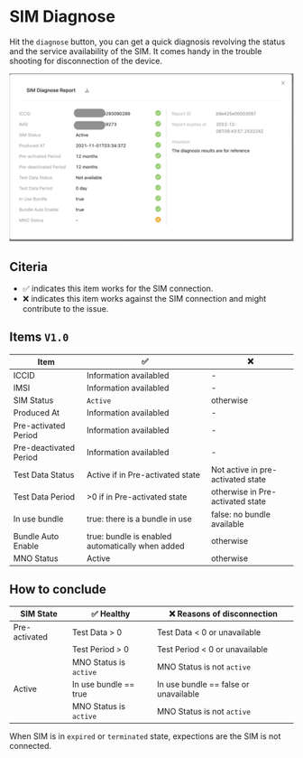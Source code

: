 # SIM Diagnose

Hit the `diagnose` button, you can get a quick diagnosis revolving the status and the service availability of the SIM. It comes handy in the trouble shooting for disconnection of the device. 


![simdiagnose](/diagnose.png)


## Citeria

- ✅ indicates this item works for the SIM connection.
- ❌ indicates this item works against the SIM connection and might contribute to the issue. 


## Items `V1.0`
| Item        | ✅           | ❌  |
| ------------- |-------------| -----|
|ICCID| Information availabled| -|
|IMSI| Information availabled| -|
|SIM Status| `Active` | otherwise|
|Produced At| Information availabled| -|
|Pre-activated Period| Information availabled| -|
|Pre-deactivated Period| Information availabled| -|
|Test Data Status| Active if in Pre-activated state| Not active in pre-activated state|
|Test Data Period| >0 if in Pre-activated state| otherwise in Pre-activated state|
|In use bundle| true: there is a bundle in use| false: no bundle available |
|Bundle Auto Enable| true: bundle is enabled automatically when added| otherwise|
|MNO Status| Active | otherwise|


## How to conclude

| SIM State        | ✅  Healthy        | ❌ Reasons of disconnection |
| ------------- |-------------| -----|
| Pre-activated | Test Data > 0 |  Test Data < 0 or unavailable|
|  | Test Period > 0 |  Test Period < 0 or unavailable|
|  | MNO Status is `active` |  MNO Status is not `active`|
| Active | In use bundle == true |  In use bundle == false or unavailable|
|  | MNO Status is `active` |  MNO Status is not `active`|

When SIM is in `expired` or `terminated` state, expections are the SIM is not connected.